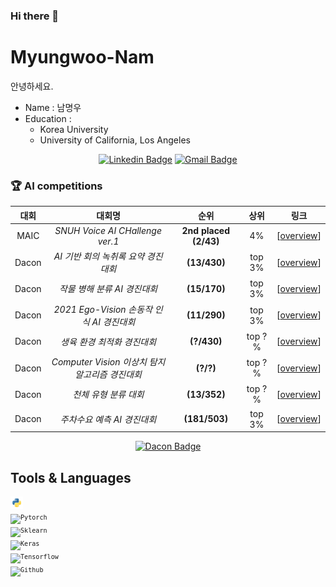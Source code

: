 ### Hi there 👋

# Myungwoo-Nam


안녕하세요.

- Name : 남명우
- Education : 
   - Korea University
   - University of California, Los Angeles


<div align=center>
   
   [![Linkedin Badge](https://img.shields.io/badge/-LinkedIn-blue?style=flat-square&logo=Linkedin&logoColor=white&link=https://www.linkedin.com/in/myungwoo-nam-6523a5157/)](https://www.linkedin.com/in/myungwoo-nam-6523a5157/) 
[![Gmail Badge](https://img.shields.io/badge/Gmail-d14836?style=flat-square&logo=Gmail&logoColor=white&link=mailto:affjljoo3581@gmail.com)](mailto:myungwoo0221@gmail.com)
</div>



### 🏆 AI competitions

  |대회|대회명|순위|상위|링크|
  |:---:|:------:|:----:|:----:|:----:|
  |MAIC|*SNUH Voice AI CHallenge ver.1*|**2nd placed (2/43)**|4%| [[overview](https://maic.or.kr/competitions/10/infomation)] |
  |Dacon|  *AI 기반 회의 녹취록 요약 경진대회* |**(13/430)**| top 3%| [[overview](https://dacon.io/competitions/official/235813/overview/description)] |
  |Dacon|  *작물 병해 분류 AI 경진대회* |**(15/170)**| top 3%| [[overview](https://dacon.io/competitions/official/235813/overview/description)] |
  |Dacon|  *2021 Ego-Vision 손동작 인식 AI 경진대회* |**(11/290)**| top 3%| [[overview](https://dacon.io/competitions/official/235813/overview/description)] |
  |Dacon|  *생육 환경 최적화 경진대회* |**(?/430)**| top ?%| [[overview](https://dacon.io/competitions/official/235813/overview/description)] |
  |Dacon|  *Computer Vision 이상치 탐지 알고리즘 경진대회* |**(?/?)**| top ?%| [[overview](https://dacon.io/competitions/official/235894/overview/description)] |
  |Dacon|  *천체 유형 분류 대회* |**(13/352)**| top ?%| [[overview](https://dacon.io/competitions/official/235573/overview/description)] |
  |Dacon|  *주차수요 예측 AI 경진대회* |**(181/503)**| top 3%| [[overview](https://dacon.io/competitions/official/235745/overview/description)] |

  
  

<div align=center>

   [![Dacon Badge](https://img.shields.io/badge/-Dacon-blue?style=flat-square&logo=dacon&logoColor=white&link=https://dacon.io/myprofile/230684/competition/)](https://dacon.io/myprofile/230684/competition/)

</div>


## Tools & Languages
<code><img title="Python" height="20" src="https://raw.githubusercontent.com/github/explore/80688e429a7d4ef2fca1e82350fe8e3517d3494d/topics/python/python.png">
<code><img title="Pytorch" height="20" src="https://user-images.githubusercontent.com/41610472/166423517-70eeb6b7-522d-42cb-8588-0df9f9277e18.png"></code>
<code><img title="Sklearn" height="20" src="https://user-images.githubusercontent.com/41610472/166423579-d4a2d7db-63f5-444e-8a69-92992f1b0aa2.png"></code>
<code><img title="Keras" height="20" src="https://user-images.githubusercontent.com/41610472/166423739-5f3c7a8c-e99e-42cc-94b4-4e9e3d3e7657.png"></code>
<code><img title="Tensorflow" height="20" src="https://user-images.githubusercontent.com/41610472/166423785-7cf78608-ba49-4b36-9167-7726da0ba86c.png"></code>
<code><img title="Github" height="20" src="https://user-images.githubusercontent.com/41610472/166423952-0ffecc44-a432-48b2-adb6-32ce14999153.png"></code>
   

